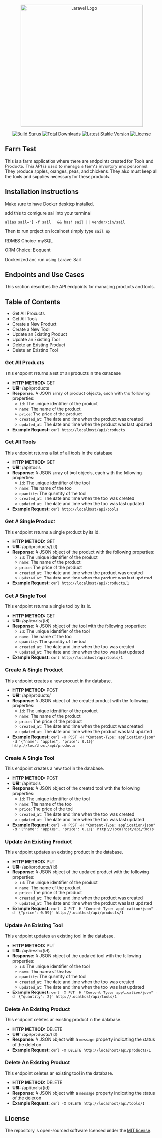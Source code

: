 <p align="center"><a href="https://laravel.com" target="_blank"><img src="https://raw.githubusercontent.com/laravel/art/master/logo-lockup/5%20SVG/2%20CMYK/1%20Full%20Color/laravel-logolockup-cmyk-red.svg" width="400" alt="Laravel Logo"></a></p>

<p align="center">
<a href="https://github.com/laravel/framework/actions"><img src="https://github.com/laravel/framework/workflows/tests/badge.svg" alt="Build Status"></a>
<a href="https://packagist.org/packages/laravel/framework"><img src="https://img.shields.io/packagist/dt/laravel/framework" alt="Total Downloads"></a>
<a href="https://packagist.org/packages/laravel/framework"><img src="https://img.shields.io/packagist/v/laravel/framework" alt="Latest Stable Version"></a>
<a href="https://packagist.org/packages/laravel/framework"><img src="https://img.shields.io/packagist/l/laravel/framework" alt="License"></a>
</p>

## Farm Test

This is a farm application where there are endpoints created for Tools and Products. This API is used to manage a farm's inventory and personnel. They produce apples, oranges, peas, and chickens. 
They also must keep all the tools and supplies necessary for these products.

## Installation instructions

Make sure to have Docker desktop installed.

add this to configure sail into your terminal

`alias sail='[ -f sail ] && bash sail || vendor/bin/sail'`

Then to run project on localhost simply type `sail up`

RDMBS Choice: mySQL

ORM Choice: Eloquent

Dockerized and run using Laravel Sail

## Endpoints and Use Cases

This section describes the API endpoints for managing products and tools.

## Table of Contents

* Get All Products
* Get All Tools
* Create a New Product
* Create a New Tool
* Update an Existing Product
* Update an Existing Tool
* Delete an Existing Product
* Delete an Existing Tool

### Get All Products
This endpoint returns a list of all products in the database

* **HTTP METHOD:** GET
* **URI:** /api/products
* **Response:** A JSON array of product objects, each with the following properties:
    * `id`: The unique identifier of the product
    * `name`: The name of the product
    * `price`: The price of the product 
    * `created_at`: The date and time when the product was created
    * `updated_at`: The date and time when the product was last updated
* **Example Request:**
`curl http://localhost/api/products`

### Get All Tools
This endpoint returns a list of all tools in the database

* **HTTP METHOD:** GET
* **URI:** /api/tools
* **Response:** A JSON array of tool objects, each with the following properties:
    * `id`: The unique identifier of the tool
    * `name`: The name of the tool
    * `quantity`: The quantity of the tool 
    * `created_at`: The date and time when the tool was created
    * `updated_at`: The date and time when the tool was last updated
* **Example Request:**
`curl http://localhost/api/tools`

### Get A Single Product
This endpoint returns a single product by its id.

* **HTTP METHOD:** GET
* **URI:** /api/products/{id}
* **Response:** A JSON object of the product with the following properties:
    * `id`: The unique identifier of the product
    * `name`: The name of the product
    * `price`: The price of the product 
    * `created_at`: The date and time when the product was created
    * `updated_at`: The date and time when the product was last updated
* **Example Request:**
`curl http://localhost/api/products/1`

### Get A Single Tool
This endpoint returns a single tool by its id.

* **HTTP METHOD:** GET
* **URI:** /api/tools/{id}
* **Response:** A JSON object of the tool with the following properties:
    * `id`: The unique identifier of the tool
    * `name`: The name of the tool
    * `quantity`: The quantity of the tool 
    * `created_at`: The date and time when the tool was created
    * `updated_at`: The date and time when the tool was last updated
* **Example Request:**
`curl http://localhost/api/tools/1`

### Create A Single Product
This endpoint creates a new product in the database.

* **HTTP METHOD:** POST
* **URI:** /api/products/
* **Response:** A JSON object of the created product with the following properties:
    * `id`: The unique identifier of the product
    * `name`: The name of the product
    * `price`: The price of the product 
    * `created_at`: The date and time when the product was created
    * `updated_at`: The date and time when the product was last updated
* **Example Request:**
`curl -X POST -H "Content-Type: application/json" -d '{"name": "apples", "price": 0.10}' http://localhost/api/products`

### Create A Single Tool
This endpoint creates a new tool in the database.

* **HTTP METHOD:** POST
* **URI:** /api/tools
* **Response:** A JSON object of the created tool with the following properties:
    * `id`: The unique identifier of the tool
    * `name`: The name of the tool
    * `price`: The price of the tool 
    * `created_at`: The date and time when the tool was created
    * `updated_at`: The date and time when the tool was last updated
* **Example Request:**
`curl -X POST -H "Content-Type: application/json" -d '{"name": "apples", "price": 0.10}' http://localhost/api/tools`

### Update An Existing Product
This endpoint updates an existing product in the database.

* **HTTP METHOD:** PUT
* **URI:** /api/products/{id}
* **Response:** A JSON object of the updated product with the following properties:
    * `id`: The unique identifier of the product
    * `name`: The name of the product
    * `price`: The price of the product 
    * `created_at`: The date and time when the product was created
    * `updated_at`: The date and time when the product was last updated
* **Example Request:**
`curl -X PUT -H "Content-Type: application/json" -d '{"price": 0.59}' http://localhost/api/products/1`

### Update An Existing Tool
This endpoint updates an existing tool in the database.

* **HTTP METHOD:** PUT
* **URI:** /api/tools/{id}
* **Response:** A JSON object of the updated tool with the following properties:
    * `id`: The unique identifier of the tool
    * `name`: The name of the tool
    * `quantity`: The quantity of the tool 
    * `created_at`: The date and time when the tool was created
    * `updated_at`: The date and time when the tool was last updated
* **Example Request:**
`curl -X PUT -H "Content-Type: application/json" -d '{"quantity": 2}' http://localhost/api/tools/1`

### Delete An Existing Product
This endpoint deletes an existing product in the database.

* **HTTP METHOD:** DELETE
* **URI:** /api/products/{id}
* **Response:** A JSON object with a `message` property indicating the status of the deletion
* **Example Request:**
`curl -X DELETE http://localhost/api/products/1`

### Delete An Existing Product
This endpoint deletes an existing tool in the database.

* **HTTP METHOD:** DELETE
* **URI:** /api/tools/{id}
* **Response:** A JSON object with a `message` property indicating the status of the deletion
* **Example Request:**
`curl -X DELETE http://localhost/api/tools/1`

## License

The repository is open-sourced software licensed under the [MIT license](https://opensource.org/licenses/MIT).
